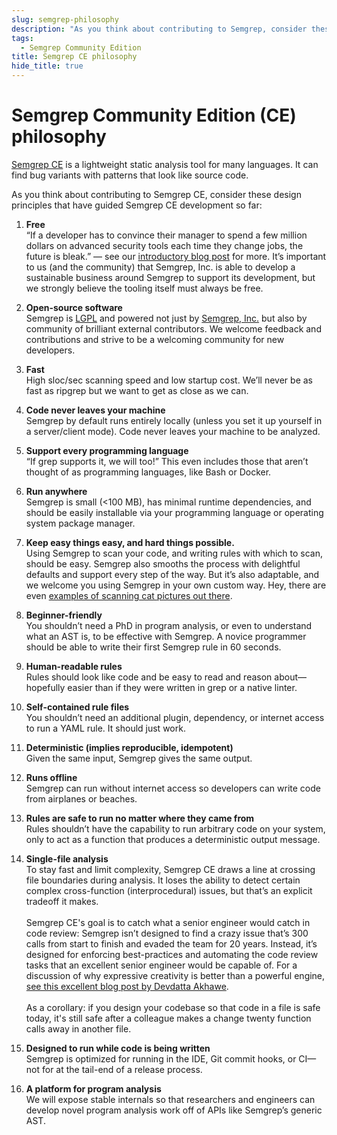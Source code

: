 ```yaml
---
slug: semgrep-philosophy
description: "As you think about contributing to Semgrep, consider these design principles that have guided Semgrep CLI’s development so far."
tags:
  - Semgrep Community Edition
title: Semgrep CE philosophy
hide_title: true
---
```


# Semgrep Community Edition (CE) philosophy

[Semgrep CE](https://github.com/semgrep/semgrep/) is a lightweight static analysis tool for many languages. It can find bug variants with patterns that look like source code.

As you think about contributing to Semgrep CE, consider these design principles that have guided Semgrep CE development so far:

1. **Free**<br/>
“If a developer has to convince their manager to spend a few million dollars on advanced security tools each time they change jobs, the future is bleak.” — see our [introductory blog post](https://semgrep.dev/blog/2020/introducing-semgrep-and-r2c/) for more. It’s important to us (and the community) that Semgrep, Inc. is able to develop a sustainable business around Semgrep to support its development, but we strongly believe the tooling itself must always be free.

1. **Open-source software**<br/>
Semgrep is [LGPL](https://tldrlegal.com/license/gnu-lesser-general-public-license-v2.1-(lgpl-2.1)) and powered not just by [Semgrep, Inc.](https://semgrep.dev/) but also by community of brilliant external contributors. We welcome feedback and contributions and strive to be a welcoming community for new developers.

1. **Fast**<br/>
High sloc/sec scanning speed and low startup cost. We’ll never be as fast as ripgrep but we want to get as close as we can.

1. **Code never leaves your machine**<br/>
Semgrep by default runs entirely locally (unless you set it up yourself in a server/client mode). Code never leaves your machine to be analyzed.

1. **Support every programming language**<br/>
“If grep supports it, we will too!” This even includes those that aren’t thought of as programming languages, like Bash or Docker.

1. **Run anywhere**<br/>
Semgrep is small (&lt;100 MB), has minimal runtime dependencies, and should be easily installable via your programming language or operating system package manager.

1. **Keep easy things easy, and hard things possible.**<br/>
Using Semgrep to scan your code, and writing rules with which to scan, should be easy. Semgrep also smooths the process with delightful defaults and support every step of the way. But it’s also adaptable, and we welcome you using Semgrep in your own custom way. Hey, there are even [examples of scanning cat pictures out there](https://youtu.be/ybWB2Vf2V50?t=1182).

1. **Beginner-friendly**<br/>
You shouldn’t need a PhD in program analysis, or even to understand what an AST is, to be effective with Semgrep. A novice programmer should be able to write their first Semgrep rule in 60 seconds.

1. **Human-readable rules**<br/>
Rules should look like code and be easy to read and reason about—hopefully easier than if they were written in grep or a native linter.

1. **Self-contained rule files**<br/>
You shouldn’t need an additional plugin, dependency, or internet access to run a YAML rule. It should just work.

1. **Deterministic (implies reproducible, idempotent)**<br/>
Given the same input, Semgrep gives the same output.

1. **Runs offline**<br/>
Semgrep can run without internet access so developers can write code from airplanes or beaches.

1. **Rules are safe to run no matter where they came from**<br/>
Rules shouldn’t have the capability to run arbitrary code on your system, only to act as a function that produces a deterministic output message.

1. **Single-file analysis**<br/>
To stay fast and limit complexity, Semgrep CE draws a line at crossing file boundaries during analysis. It loses the ability to detect certain complex cross-function (interprocedural) issues, but that’s an explicit tradeoff it makes.<br/><br/>
Semgrep CE's goal is to catch what a senior engineer would catch in code review: Semgrep isn’t designed to find a crazy issue that’s 300 calls from start to finish and evaded the team for 20 years. Instead, it’s designed for enforcing best-practices and automating the code review tasks that an excellent senior engineer would be capable of. For a discussion of why expressive creativity is better than a powerful engine, [see this excellent blog post by Devdatta Akhawe](https://devd.me/log/posts/static-analysis/).<br/><br/>
As a corollary: if you design your codebase so that code in a file is safe today, it's still safe after a colleague makes a change twenty function calls away in another file.

1. **Designed to run while code is being written**<br/>
Semgrep is optimized for running in the IDE, Git commit hooks, or CI—not for at the tail-end of a release process.

1. **A platform for program analysis**<br/>
We will expose stable internals so that researchers and engineers can develop novel program analysis work off of APIs like Semgrep’s generic AST.
